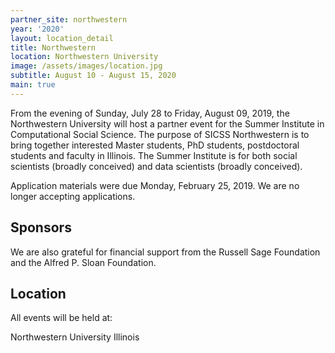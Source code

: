 ```yaml
---
partner_site: northwestern
year: '2020'
layout: location_detail
title: Northwestern
location: Northwestern University
image: /assets/images/location.jpg
subtitle: August 10 - August 15, 2020
main: true
---
```


From the evening of Sunday, July 28 to Friday, August 09, 2019, the Northwestern University will host a partner event for the Summer Institute in Computational Social Science. The purpose of SICSS Northwestern is to bring together interested Master students, PhD students, postdoctoral students and faculty in Illinois. The Summer Institute is for both social scientists (broadly conceived) and data scientists (broadly conceived).

Application materials were due Monday, February 25, 2019. We are no longer accepting applications.

## Sponsors

We are also grateful for financial support from the Russell Sage Foundation and the Alfred P. Sloan Foundation.

## Location

All events will be held at:

Northwestern University
Illinois
